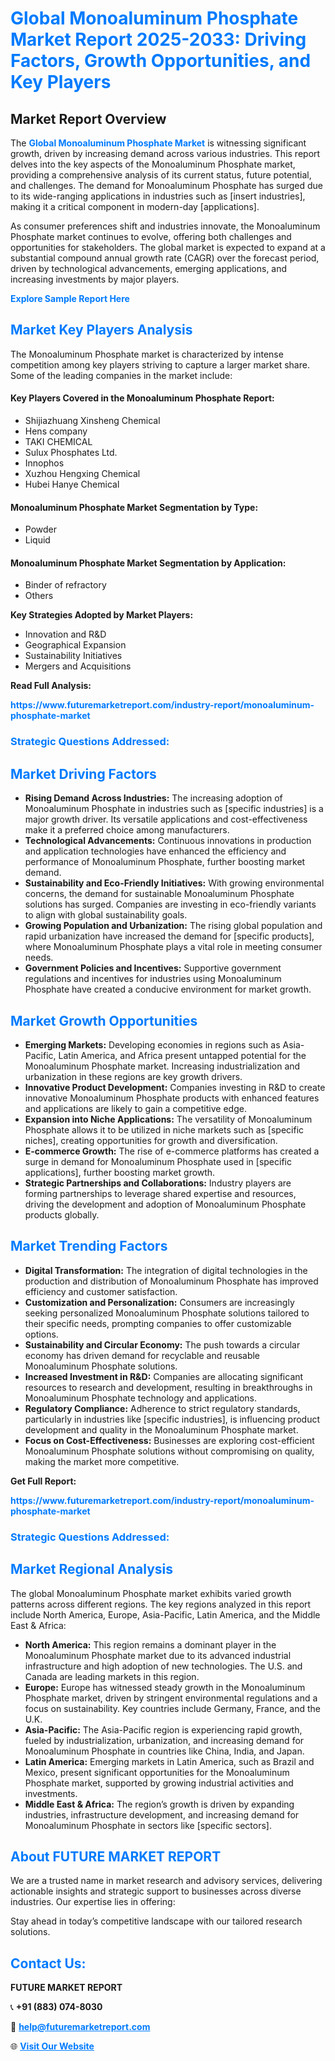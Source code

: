<h1 style="color: #007BFF;">Global Monoaluminum Phosphate Market Report 2025-2033: Driving Factors, Growth Opportunities, and Key Players</h1>

<section id="overview">
<h2>Market Report Overview</h2>
<p>The <a href="https://www.futuremarketreport.com/industry-report/monoaluminum-phosphate-market" style="color: #007BFF; text-decoration: none;"><strong>Global Monoaluminum Phosphate Market</strong></a> is witnessing significant growth, driven by increasing demand across various industries. This report delves into the key aspects of the Monoaluminum Phosphate market, providing a comprehensive analysis of its current status, future potential, and challenges. The demand for Monoaluminum Phosphate has surged due to its wide-ranging applications in industries such as [insert industries], making it a critical component in modern-day [applications].</p>
<p>As consumer preferences shift and industries innovate, the Monoaluminum Phosphate market continues to evolve, offering both challenges and opportunities for stakeholders. The global market is expected to expand at a substantial compound annual growth rate (CAGR) over the forecast period, driven by technological advancements, emerging applications, and increasing investments by major players.</p>
</section>

<section id="overview">
<p><a href="https://www.futuremarketreport.com/request-sample/reportId=114887" style="color: #007BFF; text-decoration: none;"><strong>Explore Sample Report Here</strong></a></p>
</section>

<section id="key-players">
<h2 style="color: #007BFF;">Market Key Players Analysis</h2>
<p>The Monoaluminum Phosphate market is characterized by intense competition among key players striving to capture a larger market share. Some of the leading companies in the market include:</p>
<h4>Key Players Covered in the Monoaluminum Phosphate Report:</h4>
<ul><li>Shijiazhuang Xinsheng Chemical</li><li>Hens company</li><li>TAKI CHEMICAL</li><li>Sulux Phosphates Ltd.</li><li>Innophos</li><li>Xuzhou Hengxing Chemical</li><li>Hubei Hanye Chemical</li></ul>
<h4>Monoaluminum Phosphate Market Segmentation by Type:</h4>
<ul><li>Powder</li><li>Liquid</li></ul>

<h4>Monoaluminum Phosphate Market Segmentation by Application:</h4>
<ul><li>Binder of refractory</li><li>Others</li></ul>
<p><strong>Key Strategies Adopted by Market Players:</strong></p>
<ul>
<li>Innovation and R&D</li>
<li>Geographical Expansion</li>
<li>Sustainability Initiatives</li>
<li>Mergers and Acquisitions</li>
</ul>
</section>

<section>
<p><strong>Read Full Analysis: </strong></p><a href="https://www.futuremarketreport.com/industry-report/monoaluminum-phosphate-market" style="color: #007BFF; text-decoration: none;"><strong>https://www.futuremarketreport.com/industry-report/monoaluminum-phosphate-market</strong></a>
<h3 style="color: #007BFF;">Strategic Questions Addressed:</h3>
</section>

<section id="driving-factors">
<h2 style="color: #007BFF;">Market Driving Factors</h2>
<ul>
<li><strong>Rising Demand Across Industries:</strong> The increasing adoption of Monoaluminum Phosphate in industries such as [specific industries] is a major growth driver. Its versatile applications and cost-effectiveness make it a preferred choice among manufacturers.</li>
<li><strong>Technological Advancements:</strong> Continuous innovations in production and application technologies have enhanced the efficiency and performance of Monoaluminum Phosphate, further boosting market demand.</li>
<li><strong>Sustainability and Eco-Friendly Initiatives:</strong> With growing environmental concerns, the demand for sustainable Monoaluminum Phosphate solutions has surged. Companies are investing in eco-friendly variants to align with global sustainability goals.</li>
<li><strong>Growing Population and Urbanization:</strong> The rising global population and rapid urbanization have increased the demand for [specific products], where Monoaluminum Phosphate plays a vital role in meeting consumer needs.</li>
<li><strong>Government Policies and Incentives:</strong> Supportive government regulations and incentives for industries using Monoaluminum Phosphate have created a conducive environment for market growth.</li>
</ul>
</section>

<section id="growth-opportunities">
<h2 style="color: #007BFF;">Market Growth Opportunities</h2>
<ul>
<li><strong>Emerging Markets:</strong> Developing economies in regions such as Asia-Pacific, Latin America, and Africa present untapped potential for the Monoaluminum Phosphate market. Increasing industrialization and urbanization in these regions are key growth drivers.</li>
<li><strong>Innovative Product Development:</strong> Companies investing in R&D to create innovative Monoaluminum Phosphate products with enhanced features and applications are likely to gain a competitive edge.</li>
<li><strong>Expansion into Niche Applications:</strong> The versatility of Monoaluminum Phosphate allows it to be utilized in niche markets such as [specific niches], creating opportunities for growth and diversification.</li>
<li><strong>E-commerce Growth:</strong> The rise of e-commerce platforms has created a surge in demand for Monoaluminum Phosphate used in [specific applications], further boosting market growth.</li>
<li><strong>Strategic Partnerships and Collaborations:</strong> Industry players are forming partnerships to leverage shared expertise and resources, driving the development and adoption of Monoaluminum Phosphate products globally.</li>
</ul>
</section>

<section id="trending-factors">
<h2 style="color: #007BFF;">Market Trending Factors</h2>
<ul>
<li><strong>Digital Transformation:</strong> The integration of digital technologies in the production and distribution of Monoaluminum Phosphate has improved efficiency and customer satisfaction.</li>
<li><strong>Customization and Personalization:</strong> Consumers are increasingly seeking personalized Monoaluminum Phosphate solutions tailored to their specific needs, prompting companies to offer customizable options.</li>
<li><strong>Sustainability and Circular Economy:</strong> The push towards a circular economy has driven demand for recyclable and reusable Monoaluminum Phosphate solutions.</li>
<li><strong>Increased Investment in R&D:</strong> Companies are allocating significant resources to research and development, resulting in breakthroughs in Monoaluminum Phosphate technology and applications.</li>
<li><strong>Regulatory Compliance:</strong> Adherence to strict regulatory standards, particularly in industries like [specific industries], is influencing product development and quality in the Monoaluminum Phosphate market.</li>
<li><strong>Focus on Cost-Effectiveness:</strong> Businesses are exploring cost-efficient Monoaluminum Phosphate solutions without compromising on quality, making the market more competitive.</li>
</ul>
</section>

<section>
<p><strong>Get Full Report: </strong></p><a href="https://www.futuremarketreport.com/industry-report/monoaluminum-phosphate-market" style="color: #007BFF; text-decoration: none;"><strong>https://www.futuremarketreport.com/industry-report/monoaluminum-phosphate-market</strong></a>
<h3 style="color: #007BFF;">Strategic Questions Addressed:</h3>
</section>


<section id="regional-analysis">
<h2 style="color: #007BFF;">Market Regional Analysis</h2>
<p>The global Monoaluminum Phosphate market exhibits varied growth patterns across different regions. The key regions analyzed in this report include North America, Europe, Asia-Pacific, Latin America, and the Middle East & Africa:</p>
<ul>
<li><strong>North America:</strong> This region remains a dominant player in the Monoaluminum Phosphate market due to its advanced industrial infrastructure and high adoption of new technologies. The U.S. and Canada are leading markets in this region.</li>
<li><strong>Europe:</strong> Europe has witnessed steady growth in the Monoaluminum Phosphate market, driven by stringent environmental regulations and a focus on sustainability. Key countries include Germany, France, and the U.K.</li>
<li><strong>Asia-Pacific:</strong> The Asia-Pacific region is experiencing rapid growth, fueled by industrialization, urbanization, and increasing demand for Monoaluminum Phosphate in countries like China, India, and Japan.</li>
<li><strong>Latin America:</strong> Emerging markets in Latin America, such as Brazil and Mexico, present significant opportunities for the Monoaluminum Phosphate market, supported by growing industrial activities and investments.</li>
<li><strong>Middle East & Africa:</strong> The region’s growth is driven by expanding industries, infrastructure development, and increasing demand for Monoaluminum Phosphate in sectors like [specific sectors].</li>
</ul>
</section>

<footer>
<h2 style="color: #007BFF;">About FUTURE MARKET REPORT</h2>
<p>We are a trusted name in market research and advisory services, delivering actionable insights and strategic support to businesses across diverse industries. Our expertise lies in offering:</p>

<p>Stay ahead in today’s competitive landscape with our tailored research solutions.</p>

<h2 style="color: #007BFF;">Contact Us:</h2>
<p><strong>FUTURE MARKET REPORT</strong></p>
<p>📞 <strong>+91 (883) 074-8030</strong></p>
<p>📧 <strong><a href="mailto:help@futuremarketreport.com" style="color: #007BFF;">help@futuremarketreport.com</a></strong></p>
<p>🌐 <strong><a href="https://www.futuremarketreport.com/" style="color: #007BFF;">Visit Our Website</a></strong></p>
</footer>